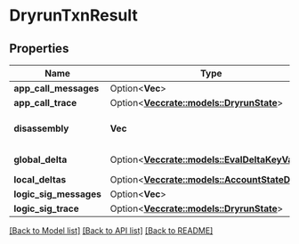 # DryrunTxnResult

## Properties

Name | Type | Description | Notes
------------ | ------------- | ------------- | -------------
**app_call_messages** | Option<**Vec<String>**> |  | [optional]
**app_call_trace** | Option<[**Vec<crate::models::DryrunState>**](DryrunState.md)> |  | [optional]
**disassembly** | **Vec<String>** | Disassembled program line by line. | 
**global_delta** | Option<[**Vec<crate::models::EvalDeltaKeyValue>**](EvalDeltaKeyValue.md)> | Application state delta. | [optional]
**local_deltas** | Option<[**Vec<crate::models::AccountStateDelta>**](AccountStateDelta.md)> |  | [optional]
**logic_sig_messages** | Option<**Vec<String>**> |  | [optional]
**logic_sig_trace** | Option<[**Vec<crate::models::DryrunState>**](DryrunState.md)> |  | [optional]

[[Back to Model list]](../README.md#documentation-for-models) [[Back to API list]](../README.md#documentation-for-api-endpoints) [[Back to README]](../README.md)


